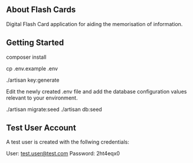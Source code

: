 ## About Flash Cards

Digital Flash Card application for aiding the memorisation of information. 

## Getting Started

composer install 

cp .env.example .env

./artisan key:generate

Edit the newly created .env file and add the database configuration values relevant to your environment.

./artisan migrate:seed
./artisan db:seed

## Test User Account

A test user is created with the follwing credentials:

User: test.user@test.com
Password: 2ht4eqx0
